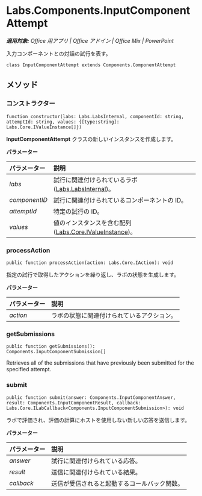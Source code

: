 
# <a name="labs.components.inputcomponentattempt"></a>Labs.Components.InputComponentAttempt

 _**適用対象:** Office 用アプリ | Office アドイン | Office Mix | PowerPoint_

入力コンポーネントとの対話の試行を表す。

```
class InputComponentAttempt extends Components.ComponentAttempt
```


## <a name="methods"></a>メソッド




### <a name="constructor"></a>コンストラクター

 `function constructor(labs: Labs.LabsInternal, componentId: string, attemptId: string, values: {[type:string]: Labs.Core.IValueInstance[]})`

**InputComponentAttempt** クラスの新しいインスタンスを作成します。

 **パラメーター**


|パラメーター|説明|
|:-----|:-----|
| _labs_|試行に関連付けられているラボ ([Labs.LabsInternal](http://msdn.microsoft.com/library/599fb2c4-bb16-4422-84ad-10ed85a14018.aspx))。|
| _componentID_|試行に関連付けられているコンポーネントの ID。|
| _attemptId_|特定の試行の ID。|
| _values_|値のインスタンスを含む配列 ([Labs.Core.IValueInstance](../../reference/office-mix/labs.core.ivalueinstance.md))。|

### <a name="processaction"></a>processAction

 `public function processAction(action: Labs.Core.IAction): void`

指定の試行で取得したアクションを繰り返し、ラボの状態を生成します。

 **パラメーター**


|パラメーター|説明|
|:-----|:-----|
| _action_|ラボの状態に関連付けられているアクション。|

### <a name="getsubmissions"></a>getSubmissions

 `public function getSubmissions(): Components.InputComponentSubmission[]`

Retrieves all of the submissions that have previously been submitted for the specified attempt.


### <a name="submit"></a>submit

 `public function submit(answer: Components.InputComponentAnswer, result: Components.InputComponentResult, callback: Labs.Core.ILabCallback<Components.InputComponentSubmission>): void`

ラボで評価され、評価の計算にホストを使用しない新しい応答を送信します。

 **パラメーター**


|パラメーター|説明|
|:-----|:-----|
| _answer_|試行に関連付けられている応答。|
| _result_|送信に関連付けられている結果。|
| _callback_|送信が受信されると起動するコールバック関数。|
